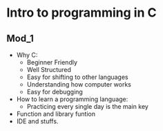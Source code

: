 # Intro to programming in C

## Mod_1

- Why C:
    - Beginner Friendly
    - Well Structured
    - Easy for shifting to other languages
    - Understanding how computer works
    - Easy for debugging
- How to learn a programming language:
    - Practicing every single day is the main key 
- Function and library funtion
- IDE and stuffs.




